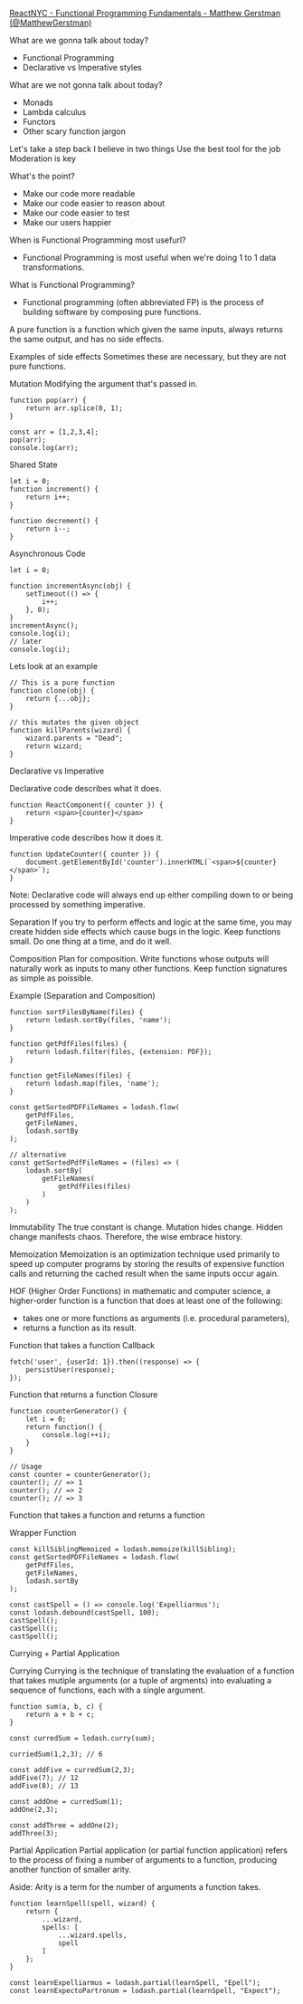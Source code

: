 
[ReactNYC - Functional Programming Fundamentals - Matthew Gerstman (@MatthewGerstman)](https://www.youtube.com/watch?v=kkRyjXDpYqg&index=1&list=WL&t=0s)

What are we gonna talk about today?
* Functional Programming
* Declarative vs Imperative styles

What are we not gonna talk about today?
* Monads
* Lambda calculus
* Functors
* Other scary function jargon

Let's take a step back
I believe in two things
Use the best tool for the job
Moderation is key

What's the point?
* Make our code more readable
* Make our code easier to reason about
* Make our code easier to test
* Make our users happier

When is Functional Programming most usefurl?
* Functional Programming is most useful when we're doing 1 to 1 data transformations.

What is Functional Programming?
* Functional programming (often abbreviated FP) is the process of building software by composing pure functions.

A pure function is a function which given the same inputs, always returns the same output, and has no side effects.

Examples of side effects
Sometimes these are necessary, but they are not pure functions.

Mutation
Modifying the argument that's passed in.

```
function pop(arr) {
	return arr.splice(0, 1);
}

const arr = [1,2,3,4];
pop(arr);
console.log(arr);
```

Shared State

```
let i = 0;
function increment() {
	return i++;
}

function decrement() {
	return i--;
}
```

Asynchronous Code
```
let i = 0;

function incrementAsync(obj) {
	setTimeout(() => {
		i++;
	}, 0);
}
incrementAsync();
console.log(i);
// later
console.log(i);
```

Lets look at an example
```
// This is a pure function
function clone(obj) {
	return {...obj};
}

// this mutates the given object
function killParents(wizard) {
	wizard.parents = "Dead";
	return wizard;
}

```

Declarative vs Imperative 

Declarative code describes what it does.
```
function ReactComponent({ counter }) {
	return <span>{counter}</span>
}

```

Imperative code describes how it does it.
```
function UpdateCounter({ counter }) {
	document.getElementById('counter').innerHTML(`<span>${counter}</span>`);
}
```
Note: Declarative code will always end up either compiling down to or being processed by something imperative.

Separation
If you try to perform effects and logic at the same time, you may create hidden side effects which cause bugs in the logic. Keep functions small. Do one thing at a time, and do it well.

Composition
Plan for composition. Write functions whose outputs will naturally work as inputs to many other functions. Keep function signatures as simple as poissible.

Example (Separation and Composition)
```
function sortFilesByName(files) {
	return lodash.sortBy(files, 'name');
}

function getPdfFiles(files) {
	return lodash.filter(files, {extension: PDF});
}

function getFileNames(files) {
	return lodash.map(files, 'name');
}

const getSortedPDFFileNames = lodash.flow(
	getPdfFiles,
	getFileNames,
	lodash.sortBy
);

// alternative
const getSortedPdfFileNames = (files) => (
	lodash.sortBy(
		getFileNames(
			getPdfFiles(files)
		)
	)
);
```

Immutability
The true constant is change. Mutation hides change. Hidden change manifests chaos. Therefore, the wise embrace history.


Memoization
Memoization is an optimization technique used primarily to speed up computer programs by storing the results of expensive function calls and returning the cached result when the same inputs occur again.

HOF (Higher Order Functions)
in mathematic and computer science, a higher-order function is a function that does at least one of the following:
* takes one or more functions as arguments (i.e. procedural parameters),
* returns a function as its result.

Function that takes a function
Callback

```
fetch('user', {userId: 1}).then((response) => {
	persistUser(response);
});
```

Function that returns a function
Closure
```
function counterGenerator() {
	let i = 0;
	return function() {
		console.log(++i);
	}
}

// Usage
const counter = counterGenerator();
counter(); // => 1
counter(); // => 2
counter(); // => 3
```

Function that takes a function and returns a function

Wrapper Function
```
const killSiblingMemoized = lodash.memoize(killSibling);
const getSortedPDFFileNames = lodash.flow(
	getPdfFiles,
	getFileNames,
	lodash.sortBy
);

const castSpell = () => console.log('Expelliarmus');
const lodash.debound(castSpell, 100);
castSpell();
castSpell();
castSpell();
```

Currying + Partial Application

Currying
Currying is the technique of translating the evaluation of a function that takes mutiple arguments (or a tuple of argments) into evaluating a sequence of functions, each with a single argument.
```
function sum(a, b, c) {
	return a + b + c;
}

const curredSum = lodash.curry(sum);

curriedSum(1,2,3); // 6

const addFive = curredSum(2,3);
addFive(7); // 12
addFive(8); // 13

const addOne = curredSum(1);
addOne(2,3);

const addThree = addOne(2);
addThree(3);
```

Partial Application
Partial application (or partial function application) refers to the process of fixing a number of arguments to a function, producing another function of smaller arity.

Aside: Arity is a term for the number of arguments a function takes.

```
function learnSpell(spell, wizard) {
	return {
		...wizard,
		spells: [
			...wizard.spells,
			spell
		]
	};
}

const learnExpelliarmus = lodash.partial(learnSpell, "Epell");
const learnExpectoPartronum = lodash.partial(learnSpell, "Expect");

```



